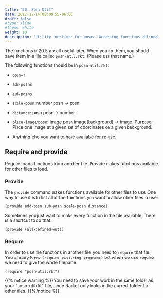 ```yaml
---
title: "20. Posn Util"
date: 2017-12-14T08:09:55-06:00
draft: false
#type: slide
#theme: white
weight: 10
description: "Utility functions for posns. Accessing functions defined in other files."
---
```


The functions in 20.5 are all useful later. When you do them, you should 
save them in a file called `posn-util.rkt`. (Please use that name.)

<!--
{{% notice note %}}
You may download [my posn utilities file](posn-util.rkt) if you write your functions on paper instead of typing them.
{{% /notice %}}
-->

The following functions should be in `posn-util.rkt`:

* `posn=?`
* `add-posns`
* `sub-posns`
* `scale-posn`: number posn -> posn
* `distance`: posn posn -> number
* `place-image/posn`: image posn image(background) -> image. Purpose:
    Place one image at a given set of coordinates on a given background.

* Anything else you want to have available for re-use.


## Require and provide

Require loads functions from another file. Provide makes functions available for other files to load.

### Provide
The `provide` command makes functions available for other files to use.
One way to use it is to list all of the functions you want to allow
other files to use:
```racket
(provide add-posn sub-posn scale-posn distance)
```
Sometimes you just want to make every function in the file available. 
There is a shortcut to do that:
```racket
(provide (all-defined-out))
```

### Require

In order to use the functions in another file, you need to `require` that file.
You already know `(require picturing-programs)` but when we use require 
we need to give the whole filename.
```racket
(require "posn-util.rkt")
```

{{% notice warning %}}
You need to save your work in the same folder as your "posn-util.rkt" file, since Racket only looks in the current folder for other files.
{{% /notice %}}
